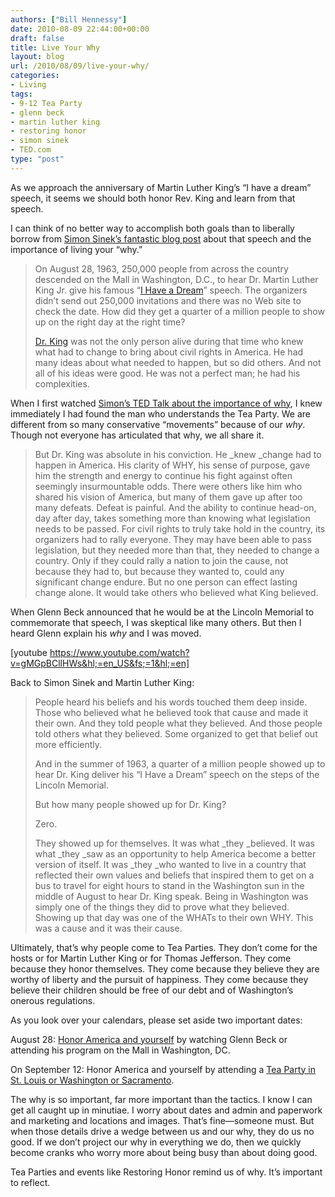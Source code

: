 ```yaml
---
authors: ["Bill Hennessy"]
date: 2010-08-09 22:44:00+00:00
draft: false
title: Live Your Why
layout: blog
url: /2010/08/09/live-your-why/
categories:
- Living
tags:
- 9-12 Tea Party
- glenn beck
- martin luther king
- restoring honor
- simon sinek
- TED.com
type: "post"
---
```


As we approach the anniversary of Martin Luther King’s “I have a dream” speech, it seems we should both honor Rev. King and learn from that speech.

 

I can think of no better way to accomplish both goals than to liberally borrow from [Simon Sinek’s fantastic blog post](https://sinekpartners.typepad.com/refocus/2010/08/movement.html) about that speech and the importance of living your “why.” 

 

>   
> 
> On August 28, 1963, 250,000 people from across the country descended on the Mall in Washington, D.C., to hear Dr. Martin Luther King Jr. give his famous “[I Have a Dream](https://www.usconstitution.net/dream.html)” speech. The organizers didn’t send out 250,000 invitations and there was no Web site to check the date. How did they get a quarter of a million people to show up on the right day at the right time?
> 
>    
> 
> [Dr. King](https://nobelprize.org/nobel_prizes/peace/laureates/1964/king-bio.html) was not the only person alive during that time who knew what had to change to bring about civil rights in America. He had many ideas about what needed to happen, but so did others. And not all of his ideas were good. He was not a perfect man; he had his complexities.
> 
> 

 

When I first watched [Simon’s TED Talk about the importance of why](https://www.ted.com/talks/simon_sinek_how_great_leaders_inspire_action.html), I knew immediately I had found the man who understands the Tea Party. We are different from so many conservative “movements” because of our _why_. Though not everyone has articulated that why, we all share it. 

 

>   
> 
> But Dr. King was absolute in his conviction. He _knew _change had to happen in America. His clarity of WHY, his sense of purpose, gave him the strength and energy to continue his fight against often seemingly insurmountable odds. There were others like him who shared his vision of America, but many of them gave up after too many defeats. Defeat is painful. And the ability to continue head-on, day after day, takes something more than knowing what legislation needs to be passed. For civil rights to truly take hold in the country, its organizers had to rally everyone. They may have been able to pass legislation, but they needed more than that, they needed to change a country. Only if they could rally a nation to join the cause, not because they had to, but because they wanted to, could any significant change endure. But no one person can effect lasting change alone. It would take others who believed what King believed.
> 
> 

 

When Glenn Beck announced that he would be at the Lincoln Memorial to commemorate that speech, I was skeptical like many others. But then I heard Glenn explain his _why_ and I was moved.

 

[youtube https://www.youtube.com/watch?v=gMGpBCllHWs&hl;=en_US&fs;=1&hl;=en]

 

 

Back to Simon Sinek and Martin Luther King:

 

>   
> 
> People heard his beliefs and his words touched them deep inside. Those who believed what he believed took that cause and made it their own. And they told people what they believed. And those people told others what they believed. Some organized to get that belief out more efficiently.
> 
>    
> 
> And in the summer of 1963, a quarter of a million people showed up to hear Dr. King deliver his “I Have a Dream” speech on the steps of the Lincoln Memorial.
> 
>    
> 
> But how many people showed up for Dr. King?
> 
>    
> 
> Zero.
> 
>    
> 
> They showed up for themselves. It was what _they _believed. It was what _they _saw as an opportunity to help America become a better version of itself. It was _they _who wanted to live in a country that reflected their own values and beliefs that inspired them to get on a bus to travel for eight hours to stand in the Washington sun in the middle of August to hear Dr. King speak. Being in Washington was simply one of the things they did to prove what they believed. Showing up that day was one of the WHATs to their own WHY. This was a cause and it was their cause.
> 
> 

 

Ultimately, that’s why people come to Tea Parties. They don’t come for the hosts or for Martin Luther King or for Thomas Jefferson. They come because they honor themselves. They come because they believe they are worthy of liberty and the pursuit of happiness. They come because they believe their children should be free of our debt and of Washington’s onerous regulations. 

 

As you look over your calendars, please set aside two important dates: 

 

August 28: [Honor America and yourself](https://www.glennbeck.com/828/) by watching Glenn Beck or attending his program on the Mall in Washington, DC.

 

On September 12: Honor America and yourself by attending a [Tea Party in St. Louis or Washington or Sacramento](https://teapartypatriots.org/Recycle/Recycle.aspx).

 

The why is so important, far more important than the tactics. I know I can get all caught up in minutiae. I worry about dates and admin and paperwork and marketing and locations and images. That’s fine—someone must. But when those details drive a wedge between us and our why, they do us no good. If we don’t project our why in everything we do, then we quickly become cranks who worry more about being busy than about doing good.

 

Tea Parties and events like Restoring Honor remind us of why. It’s important to reflect.
